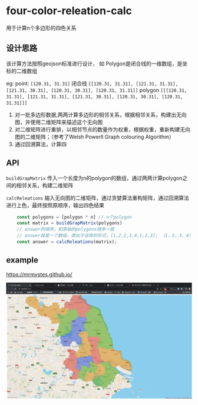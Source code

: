 # four-color-releation-calc
用于计算n个多边形的四色关系


## 设计思路
该计算方法按照geojson标准进行设计， 如 Polygon是闭合线的一维数组，是坐标的二维数组

eg: point: `[120.31, 31.31]`
    闭合线 `[[120.31, 31.31], [121.31, 31.31], [121.31, 30.31], [120.31, 30.31], [120.31, 31.31]]`
    polygon `[[[120.31, 31.31], [121.31, 31.31], [121.31, 30.31], [120.31, 30.31], [120.31, 31.31]]]`
1. 对一批多边形数据,两两计算多边形的相邻关系，根据相邻关系，构建出无向图，并使用二维矩阵来描述这个无向图
2. 对二维矩阵进行重排，以相邻节点的数量作为权重，根据权重，重新构建无向图的二维矩阵；（参考了Welsh Powerll Graph colouring Algorithm）
3. 通过回溯算法，计算四

## API

`buildGrapMatrix` 传入一个长度为n的polygon的数组，通过两两计算polygon之间的相邻关系，构建二维矩阵

`calcReleations` 输入无向图的二维矩阵，通过贪婪算法重构矩阵，通过回溯算法进行上色，最终按照原顺序，输出四色结果

```javascript
    const polygons = [polygon * n] // n个polygon
    const matrix = buildGrapMatrix(polygons)
    // answer的顺序，和原始的polygons顺序一致
    // answer就是一个数组，类似于这样的形式，[1,2,2,3,4,1,2,3]; （1，2，3，4）代表上色的次序
    const answer = calcReleations(matrix);
```
## example

https://mrmystes.github.io/

![](/assets/example.png)